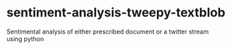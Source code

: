 # sentiment-analysis-tweepy-textblob
Sentimental analysis of either prescribed document or a twitter stream using python
